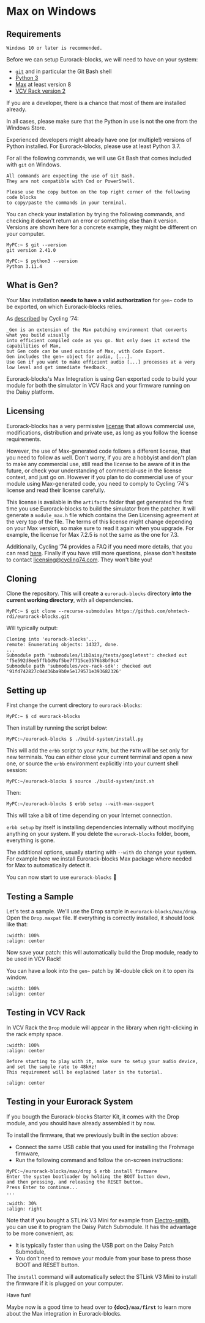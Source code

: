 # Max on Windows


## Requirements

```{note}
Windows 10 or later is recommended.
```

Before we can setup Eurorack-blocks, we will need to have on your system:

- [`git`](https://git-scm.com/download) and in particular the Git Bash shell
- [Python 3](https://www.python.org/downloads/)
- [Max](https://cycling74.com/products/max) at least version 8
- [VCV Rack version 2](https://vcvrack.com/Rack)

If you are a developer, there is a chance that most of them are installed already.

In all cases, please make sure that the Python in use is not the one from the Windows Store.

Experienced developers might already have one (or multiple!) versions of Python installed.
For Eurorack-blocks, please use at least Python 3.7.

For all the following commands, we will use Git Bash that comes included with `git` on
Windows.

```{important}
All commands are expecting the use of Git Bash.
They are not compatible with Cmd or PowerShell.
```

```{note}
Please use the copy button on the top right corner of the following code blocks
to copy/paste the commands in your terminal.
```

You can check your installation by trying the following commands, and checking it doesn't
return an error or something else than it version. Versions are shown here for a concrete
example, they might be different on your computer.

```{code-block} shell-session
MyPC:~ $ git --version
git version 2.41.0
```

```{code-block} shell-session
MyPC:~ $ python3 --version
Python 3.11.4
```


## What is Gen?

Your Max installation **needs to have a valid authorization** for `gen~` code to be exported,
on which Eurorack-blocks relies.

As [described](https://docs.cycling74.com/max8/vignettes/gen_topic) by Cycling '74:

```{epigraph}
_Gen is an extension of the Max patching environment that converts what you build visually
into efficient compiled code as you go. Not only does it extend the capabilities of Max,
but Gen code can be used outside of Max, with Code Export.
Gen includes the gen~ object for audio, [...].
Use Gen if you want to make efficient audio [...] processes at a very low level and get immediate feedback._
```

Eurorack-blocks's Max Integration is using Gen exported code to build your module for
both the simulator in VCV Rack and your firmware running on the Daisy platform.


## Licensing

Eurorack-blocks has a very permissive [license](https://github.com/ohmtech-rdi/eurorack-blocks/blob/poc-max-integration/LICENSE)
that allows commercial use, modifications, distribution and private use,
as long as you follow the license requirements.

However, the use of Max-generated code follows a different license,
that you need to follow as well.
Don't worry, if you are a hobbyist and don't plan to make any commercial use,
still read the license to be aware of it in the future,
or check your understanding of commercial-use in the license context, and just go on.
However if you plan to do commercial use of your module using Max-generated code,
you need to comply to Cycling '74's license and read their license carefully.

This license is available in the `artifacts` folder that get generated the first time you use
Eurorack-blocks to build the simulator from the patcher. It will generate a `module_max.h`
file which contains the Gen Licensing agreement at the very top of the file.
The terms of this license might change depending on your Max version, so make sure
to read it again when you upgrade. For example, the license for Max 7.2.5 is not the
same as the one for 7.3.

Additionally, Cycling '74 provides a FAQ if you need more details, that you can read
[here](https://support.cycling74.com/hc/en-us/articles/360050779193-Gen-Code-Export-Licensing-FAQ).
Finally if you have still more questions, please don't hesitate to contact
[licensing@cycling74.com](mailto:licensing@cycling74.com). They won't bite you!


## Cloning

Clone the repository. This will create a `eurorack-blocks` directory **into the current working directory**, with all dependencies.

```{code-block} shell-session
MyPC:~ $ git clone --recurse-submodules https://github.com/ohmtech-rdi/eurorack-blocks.git
```

Will typically output:

```{code-block} shell-session
Cloning into 'eurorack-blocks'...
remote: Enumerating objects: 14327, done.
...
Submodule path 'submodules/libDaisy/tests/googletest': checked out 'f5e592d8ee5ffb1d9af5be7f715ce3576b8bf9c4'
Submodule path 'submodules/vcv-rack-sdk': checked out '91fd742827c04d36ba9b0e5e179571e393682326'
```


## Setting up

First change the current directory to `eurorack-blocks`:

```{code-block} shell-session
MyPC:~ $ cd eurorack-blocks
```

Then install by running the script below:

```{code-block} shell-session
MyPC:~/eurorack-blocks $ ./build-system/install.py
```

This will add the `erbb` script to your `PATH`, but the `PATH` will be set only for new terminals.
You can either close your current terminal and open a new one, or source the `erbb` environment
explicitly into your current shell session:

```{code-block} shell-session
MyPC:~/eurorack-blocks $ source ./build-system/init.sh
```

Then:

```{code-block} shell-session
MyPC:~/eurorack-blocks $ erbb setup --with-max-support
```

This will take a bit of time depending on your Internet connection.

`erbb setup` by itself is installing dependencies internally without modifying anything on
your system. If you delete the `eurorack-blocks` folder, boom, everything is gone.

The additional options, usually starting with `--with` do change your system. For example
here we install Eurorack-blocks Max package where needed for Max to automatically detect it.

You can now start to use `eurorack-blocks` 🎉


## Testing a Sample

Let's test a sample. We'll use the Drop sample in  `eurorack-blocks/max/drop`.
Open the `Drop.maxpat` file. If everything is correctly installed, it should look like that:

```{image} macos-max-patcher.png
:width: 100%
:align: center
```

Now save your patch: this will automatically build the Drop module,
ready to be used in VCV Rack!

You can have a look into the `gen~` patch by ⌘-double click on it to open its window.

```{image} macos-max-gen.png
:width: 100%
:align: center
```


## Testing in VCV Rack

In VCV Rack the `Drop` module will appear in the library when right-clicking in the rack empty space.

```{image} vcvrack-drop.png
:width: 100%
:align: center
```

```{important}
Before starting to play with it, make sure to setup your audio device,
and set the sample rate to 48kHz!
This requirement will be explained later in the tutorial.
```

```{image} windows-vcvrack-audio.png
:align: center
```

## Testing in your Eurorack System

If you bougth the Eurorack-blocks Starter Kit, it comes with the Drop module, and you should
have already assembled it by now.

To install the firmware, that we previously built in the section above:
- Connect the same USB cable that you used for installing the Frohmage firmware,
- Run the following command and follow the on-screen instructions:

```{code-block} shell-session
MyPC:~/eurorack-blocks/max/drop $ erbb install firmware
Enter the system bootloader by holding the BOOT button down,
and then pressing, and releasing the RESET button.
Press Enter to continue...
...
```

```{image} stlink-v3-mini.png
:width: 30%
:align: right
```

Note that if you bought a STLink V3 Mini
for example from [Electro-smith](https://www.electro-smith.com/daisy/stlink-v3mini),
you can use it to program the Daisy Patch Submodule.
It has the advantage to be more convenient, as:
- It is typically faster than using the USB port on the Daisy Patch Submodule,
- You don't need to remove your module from your base to press those BOOT and RESET
   button.

The `install` command will automatically select the STLink V3 Mini to install the firmware
if it is plugged on your computer.

Have fun!

Maybe now is a good time to head over to **{doc}`/max/first`** to learn more about the
Max integration in Eurorack-blocks.
